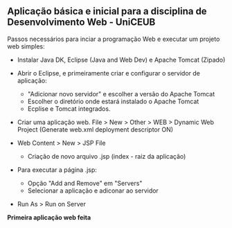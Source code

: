 ## Aplicação básica e inicial para a disciplina de Desenvolvimento Web - UniCEUB

Passos necessários para inciar a programação Web e executar um projeto web simples: 

- Instalar Java DK, Eclipse (Java and Web Dev) e Apache Tomcat (Zipado)

- Abrir o Eclipse, e primeiramente criar e configurar o servidor de aplicação:
	- "Adicionar novo servidor" e escolher a versão do Apache Tomcat
	- Escolher o diretório onde estará instalado o Apache Tomcat
	- Ecplise e Tomcat integrados.

- Criar uma aplicação web. File > New > Other > WEB > Dynamic Web Project
(Generate web.xml deployment descriptor ON)

- Web Content > New > JSP File
	- Criação de novo arquivo .jsp (index - raiz da aplicação)

- Para executar a página .jsp:
	- Opção "Add and Remove" em "Servers"
	- Selecionar a aplicação e adiconar ao servidor

- Run As > Run on Server

**Primeira aplicação web feita**
